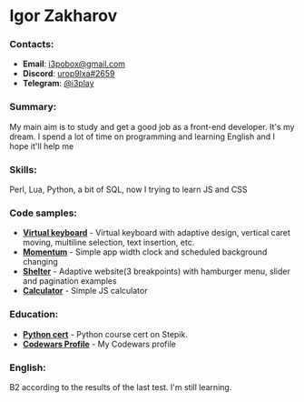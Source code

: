 # Igor Zakharov

### Contacts:
- __Email__: [i3pobox@gmail.com](mailto:i3pobox@gmail.com)
- __Discord__: [urop9lxa#2659](discord:urop9lxa#2659)
- __Telegram__: [@i3play](https://t.me/i3play)

### Summary:
My main aim is to study and get a good job as a front-end developer. It's my dream. I spend a lot of time on programming and learning English and I hope it'll help me

### Skills:
Perl, Lua, Python, a bit of SQL, now I trying to learn JS and CSS

### Code samples:
- __[Virtual keyboard](https://rolling-scopes-school.github.io/i3-code-JS2020Q3/virtual-keyboard)__ - Virtual keyboard with adaptive design, vertical caret moving, multiline selection, text insertion, etc.
- __[Momentum](https://rolling-scopes-school.github.io/i3-code-JS2020Q3/momentum)__ - Simple app width clock and scheduled background changing
- __[Shelter](https://rolling-scopes-school.github.io/i3-code-JS2020Q3/shelter)__ - Adaptive website(3 breakpoints) with hamburger menu, slider and pagination examples
- __[Calculator](https://rolling-scopes-school.github.io/i3-code-JS2020Q3/calculator)__ - Simple JS calculator

### Education:
- __[Python cert](https://stepik.org/cert/737684)__ - Python course cert on Stepik.
- __[Codewars Profile](https://www.codewars.com/users/i3-code)__ - My Codewars profile

### English:
B2 according to the results of the last test. I'm still learning.
